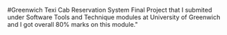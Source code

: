 #Greenwich Texi Cab Reservation System Final Project that I submited under Software Tools and Technique modules at University of Greenwich and I got overall 80% marks on this module."
